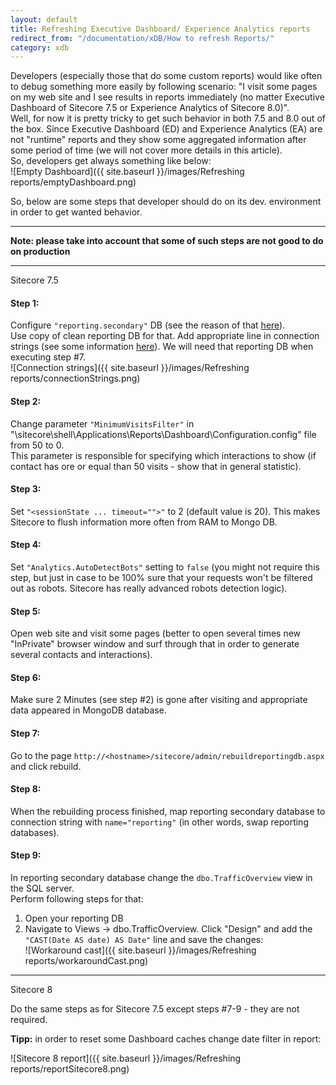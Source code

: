 ```yaml
---
layout: default
title: Refreshing Executive Dashboard/ Experience Analytics reports
redirect_from: "/documentation/xDB/How to refresh Reports/"
category: xdb
---
```


Developers (especially those that do some custom reports) would like often to debug something more easily by following scenario: "I visit some pages on my web site and I see results in reports immediately (no matter Executive Dashboard of Sitecore 7.5 or Experience Analytics of Sitecore 8.0)".  
Well, for now it is pretty tricky to get such behavior in both 7.5 and 8.0 out of the box. Since Executive Dashboard (ED) and Experience Analytics (EA) are not "runtime" reports and they show some aggregated information after some period of time (we will not cover more details in this article).  
So, developers get always something like below:  
![Empty Dashboard]({{ site.baseurl }}/images/Refreshing reports/emptyDashboard.png)

So, below are some steps that developer should do on its dev. environment in order to get wanted behavior.

- - -  
__Note: please take into account that some of such steps are not good to do on production__
- - -  

<p><span class="glyphicon glyphicon-tag"></span> Sitecore 7.5</p>

#### Step 1:  
Configure ```"reporting.secondary"``` DB (see the reason of that [here](https://doc.sitecore.net/products/sitecore%20experience%20platform/xdb%20overview/processing%20overview)).  
Use copy of clean reporting DB for that. Add appropriate line in connection strings (see some information [here](https://doc.sitecore.net/products/sitecore%20experience%20platform/xdb%20configuration/configure%20a%20content%20management%20server)). We will need that reporting DB when executing step #7.  
![Connection strings]({{ site.baseurl }}/images/Refreshing reports/connectionStrings.png)

#### Step 2:  
Change parameter ```"MinimumVisitsFilter"``` in "\sitecore\shell\Applications\Reports\Dashboard\Configuration.config" file from 50 to 0.  
This parameter is responsible for specifying which interactions to show (if contact has ore or equal than 50 visits - show that in general statistic).

#### Step 3:  
Set ```"<sessionState ... timeout="">"``` to 2 (default value is 20). This makes Sitecore to flush information more often from RAM to Mongo DB.

#### Step 4:  
Set ```"Analytics.AutoDetectBots"``` setting to ```false``` (you might not require this step, but just in case to be 100% sure that your requests won't be filtered out as robots. Sitecore has really advanced robots detection logic).

#### Step 5:  
Open web site and visit some pages (better to open several times new "InPrivate" browser window and surf through that in order to generate several contacts and interactions).

#### Step 6:  
Make sure 2 Minutes (see step #2) is gone after visiting and appropriate data appeared in MongoDB database.

#### Step 7:  
Go to the page ```http://<hostname>/sitecore/admin/rebuildreportingdb.aspx``` and click rebuild.

#### Step 8:  
When the rebuilding process finished, map reporting secondary database to connection string with ```name="reporting"``` (in other words, swap reporting databases).

#### Step 9:  
In reporting secondary database change the ```dbo.TrafficOverview``` view in the SQL server.  
Perform following steps for that:  
1. Open your reporting DB  
2. Navigate to Views -> dbo.TrafficOverview. Click "Design" and add the ```"CAST(Date AS date) AS Date"``` line and save the changes:  
![Workaround cast]({{ site.baseurl }}/images/Refreshing reports/workaroundCast.png)


---

<p><span class="glyphicon glyphicon-tag"></span> Sitecore 8</p>
Do the same steps as for Sitecore 7.5 except steps #7-9 - they are not required.

__Tipp:__ in order to reset some Dashboard caches change date filter in report:


![Sitecore 8 report]({{ site.baseurl }}/images/Refreshing reports/reportSitecore8.png)  